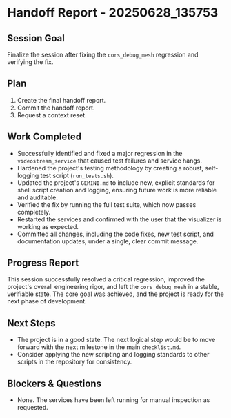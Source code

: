 # Handoff Report - 20250628_135753

## Session Goal

Finalize the session after fixing the `cors_debug_mesh` regression and verifying the fix.

## Plan

1.  Create the final handoff report.
2.  Commit the handoff report.
3.  Request a context reset.

## Work Completed

*   Successfully identified and fixed a major regression in the `videostream_service` that caused test failures and service hangs.
*   Hardened the project's testing methodology by creating a robust, self-logging test script (`run_tests.sh`).
*   Updated the project's `GEMINI.md` to include new, explicit standards for shell script creation and logging, ensuring future work is more reliable and auditable.
*   Verified the fix by running the full test suite, which now passes completely.
*   Restarted the services and confirmed with the user that the visualizer is working as expected.
*   Committed all changes, including the code fixes, new test script, and documentation updates, under a single, clear commit message.

## Progress Report

This session successfully resolved a critical regression, improved the project's overall engineering rigor, and left the `cors_debug_mesh` in a stable, verifiable state. The core goal was achieved, and the project is ready for the next phase of development.

## Next Steps

*   The project is in a good state. The next logical step would be to move forward with the next milestone in the main `checklist.md`.
*   Consider applying the new scripting and logging standards to other scripts in the repository for consistency.

## Blockers & Questions

*   None. The services have been left running for manual inspection as requested.
